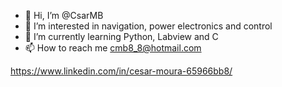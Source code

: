 - 👋 Hi, I’m @CsarMB
- 👀 I’m interested in navigation, power electronics and control
- 🌱 I’m currently learning Python, Labview and C
- 📫 How to reach me cmb8_8@hotmail.com

https://www.linkedin.com/in/cesar-moura-65966bb8/
<!---
CsarMB/CsarMB is a ✨ special ✨ repository because its `README.md` (this file) appears on your GitHub profile.
You can click the Preview link to take a look at your changes.
--->
